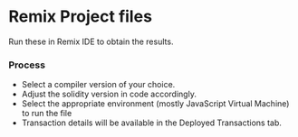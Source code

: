 # Remix Project files
Run these in Remix IDE to obtain the results.

### Process
- Select a compiler version of your choice.
- Adjust the solidity version in code accordingly.
- Select the appropriate environment (mostly JavaScript Virtual Machine) to run the file
- Transaction details will be available in the Deployed Transactions tab.
